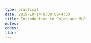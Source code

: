 ```yaml
---
type: practical
date: 2019-10-14T8:00:00+4:30
title: Introduction to Colab and MLP
notes: 
codes:
tldr: 
---
```

